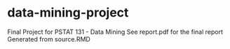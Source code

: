 # data-mining-project
Final Project for PSTAT 131 - Data Mining
See report.pdf for the final report
Generated from source.RMD
